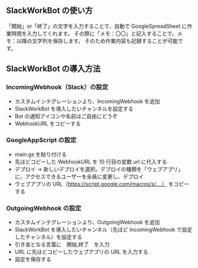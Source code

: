 
## SlackWorkBot の使い方

「開始」or「終了」の文字を入力することで、自動で GoogleSpreadSheet に作業時間を入力してくれます。
その際に「メモ：〇〇」と記入することで、メモ：以降の文字列を保存します。
そのため作業内容も記録することが可能です。



## SlackWorkBot の導入方法

### IncomingWebhook（Slack）の設定

- カスタムインテグレーションより、IncomingWebhook を追加
- SlackWorkBot を導入したいチャンネルを設定する
- Bot の通知アイコンや名前はご自由にどうぞ
- WebhookURL をコピーする

### GoogleAppScript の設定

- main.gs を貼り付ける
- 先ほどコピーした WebhookURL を 10 行目の変数 url に代入する
- デプロイ → 新しいデプロイを選択。デプロイの種類を「ウェブアプリ」に、アクセスできるユーザーを全員に変更し、デプロイ
- ウェブアプリの URL（https://script.google.com/macros/s/....） をコピーする

### OutgoingWebhook の設定

- カスタムインテグレーションより、OutgoingWebhook を追加
- SlackWorkBot を導入したいチャンネル（先ほど IncomingWebhook で設定したチャンネル）を設定する
- 引き金となる言葉に　開始,終了　を入力
- URL に先ほどコピーしたウェブアプリの URL を入力する
- 設定を保存する
